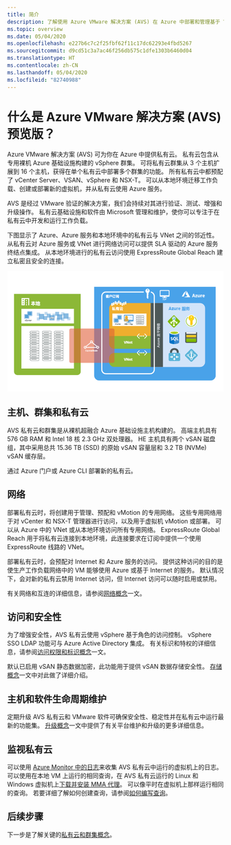 ```yaml
---
title: 简介
description: 了解使用 Azure VMware 解决方案 (AVS) 在 Azure 中部署和管理基于 VMware 的工作负载的功能和优势。
ms.topic: overview
ms.date: 05/04/2020
ms.openlocfilehash: e227b6c7c2f25fbf62f11c17dc62293e4fbd5267
ms.sourcegitcommit: d9cd51c3a7ac46f256db575c1dfe1303b6460d04
ms.translationtype: HT
ms.contentlocale: zh-CN
ms.lasthandoff: 05/04/2020
ms.locfileid: "82740988"
---
```

# <a name="what-is-azure-vmware-solution-avs-preview"></a>什么是 Azure VMware 解决方案 (AVS) 预览版？

Azure VMware 解决方案 (AVS) 可为你在 Azure 中提供私有云。 私有云包含从专用裸机 Azure 基础设施构建的 vSphere 群集。 可将私有云群集从 3 个主机扩展到 16 个主机，获得在单个私有云中部署多个群集的功能。 所有私有云中都预配了 vCenter Server、VSAN、vSphere 和 NSX-T。 可以从本地环境迁移工作负载、创建或部署新的虚拟机，并从私有云使用 Azure 服务。

AVS 是经过 VMware 验证的解决方案，我们会持续对其进行验证、测试、增强和升级操作。 私有云基础设施和软件由 Microsoft 管理和维护，使你可以专注于在私有云中开发和运行工作负载。

下图显示了 Azure、Azure 服务和本地环境中的私有云与 VNet 之间的邻近性。 从私有云对 Azure 服务或 VNet 进行网络访问可以提供 SLA 驱动的 Azure 服务终结点集成。 从本地环境进行的私有云访问使用 ExpressRoute Global Reach 建立私密且安全的连接。

![AVS 私有云与 Azure 和本地的邻近性图像](./media/adjacency-overview-drawing-final.png)

## <a name="hosts-clusters-and-private-clouds"></a>主机、群集和私有云

AVS 私有云和群集是从裸机超融合 Azure 基础设施主机构建的。 高端主机具有 576 GB RAM 和 Intel 18 核 2.3 GHz 双处理器。 HE 主机具有两个 vSAN 磁盘组，其中采用总共 15.36 TB (SSD) 的原始 vSAN 容量层和 3.2 TB (NVMe) vSAN 缓存层。

通过 Azure 门户或 Azure CLI 部署新的私有云。

## <a name="networking"></a>网络

部署私有云时，将创建用于管理、预配和 vMotion 的专用网络。 这些专用网络用于对 vCenter 和 NSX-T 管理器进行访问，以及用于虚拟机 vMotion 或部署。 可以从 Azure 中的 VNet 或从本地环境访问所有专用网络。 ExpressRoute Global Reach 用于将私有云连接到本地环境，此连接要求在订阅中提供一个使用 ExpressRoute 线路的 VNet。

部署私有云时，会预配对 Internet 和 Azure 服务的访问。 提供这种访问的目的是使生产工作负载网络中的 VM 能够使用 Azure 或基于 Internet 的服务。 默认情况下，会对新的私有云禁用 Internet 访问，但 Internet 访问可以随时启用或禁用。

有关网络和互连的详细信息，请参阅[网络概念](concepts-networking.md)一文。

## <a name="access-and-security"></a>访问和安全性

为了增强安全性，AVS 私有云使用 vSphere 基于角色的访问控制。 vSphere SSO LDAP 功能可与 Azure Active Directory 集成。 有关标识和特权的详细信息，请参阅[访问权限和标识概念](concepts-identity.md)一文。

默认已启用 vSAN 静态数据加密，此功能用于提供 vSAN 数据存储安全性。 [存储概念](concepts-storage.md)一文中对此做了详细介绍。

## <a name="host-and-software-lifecycle-maintenance"></a>主机和软件生命周期维护

定期升级 AVS 私有云和 VMware 软件可确保安全性、稳定性并在私有云中运行最新的功能集。 [升级概念](concepts-upgrades.md)一文中提供了有关平台维护和升级的更多详细信息。

## <a name="monitoring-your-private-cloud"></a>监视私有云

可以使用 [Azure Monitor 中的日志](../azure-monitor/overview.md)来收集 AVS 私有云中运行的虚拟机上的日志。 可以使用在本地 VM 上运行的相同查询，在 AVS 私有云运行的 Linux 和 Windows 虚拟机上[下载并安装 MMA 代理](../azure-monitor/platform/log-analytics-agent.md#installation-and-configuration)。 可以像平时在虚拟机上那样运行相同的查询。 若要详细了解如何创建查询，请参阅[如何编写查询](../azure-monitor/log-query/log-query-overview.md#how-can-i-learn-how-to-write-queries)。

## <a name="next-steps"></a>后续步骤

下一步是了解关键的[私有云和群集概念](concepts-private-clouds-clusters.md)。

<!-- LINKS - external -->

<!-- LINKS - internal -->
[concepts-private-clouds-clusters]: ./concepts-private-clouds-clusters.md
